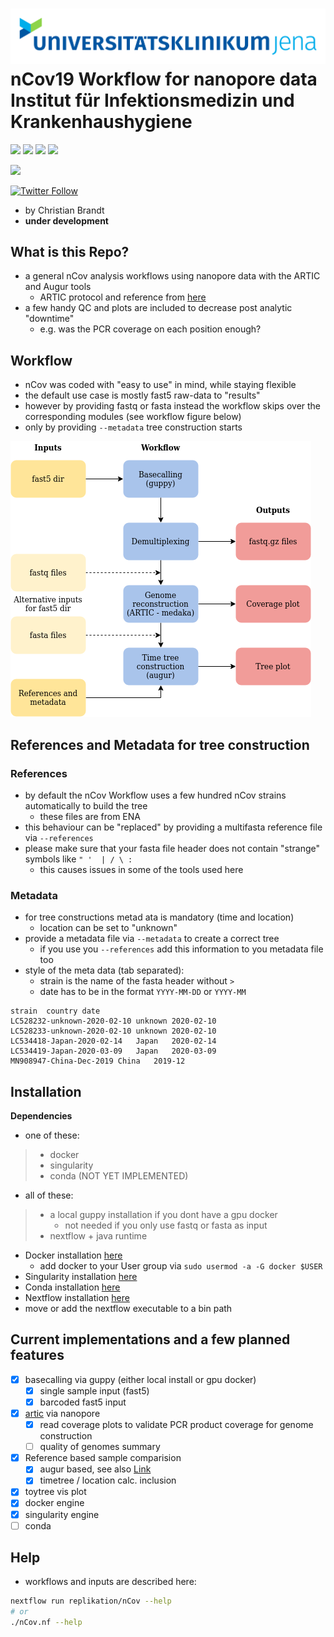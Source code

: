 ![logo](data/logo/mobile_logo.png)
**nCov19 Workflow for nanopore data**   
Institut für Infektionsmedizin und Krankenhaushygiene
===

![](https://img.shields.io/badge/nextflow-20.01.0-brightgreen)
![](https://img.shields.io/badge/uses-docker-blue.svg)
![](https://img.shields.io/badge/uses-singularity-yellow.svg)
![](https://img.shields.io/badge/licence-GPL--3.0-lightgrey.svg)


![](https://github.com/replikation/nCov/workflows/Syntax_check/badge.svg)


[![Twitter Follow](https://img.shields.io/twitter/follow/gcloudChris.svg?style=social)](https://twitter.com/gcloudChris) 

* by Christian Brandt
* **under development** 

## What is this Repo?

* a general nCov analysis workflows using nanopore data with the ARTIC and Augur tools
    * ARTIC protocol and reference from [here](https://artic.network/ncov-2019)
* a few handy QC and plots are included to decrease post analytic "downtime"
    * e.g. was the PCR coverage on each position enough?

## Workflow

* nCov was coded with "easy to use" in mind, while staying flexible
* the default use case is mostly fast5 raw-data to "results"
* however by providing fastq or fasta instead the workflow skips over the corresponding modules (see workflow figure below)
* only by providing `--metadata` tree construction starts

![workflow](data/figures/workflow.png)


## References and Metadata for tree construction
### References
* by default the nCov Workflow uses a few hundred nCov strains automatically to build the tree
    * these files are from ENA
* this behaviour can be "replaced" by providing a multifasta reference file via `--references`
* please make sure that your fasta file header does not contain "strange" symbols like `" '  | / \ :`
    * this causes issues in some of the tools used here

### Metadata
* for tree constructions metad ata is mandatory (time and location)
    * location can be set to "unknown"
* provide a metadata file via `--metadata` to create a correct tree
    * if you use you `--references` add this information to you metadata file too
* style of the meta data (tab separated):
    * strain is the name of the fasta header without `>`
    * date has to be in the format `YYYY-MM-DD` or `YYYY-MM`

```csv
strain	country	date
LC528232-unknown-2020-02-10	unknown	2020-02-10
LC528233-unknown-2020-02-10	unknown	2020-02-10
LC534418-Japan-2020-02-14	Japan	2020-02-14
LC534419-Japan-2020-03-09	Japan	2020-03-09
MN908947-China-Dec-2019	China	2019-12
```

## Installation

**Dependencies**

* one of these:
>   * docker
>   * singularity
>   * conda (NOT YET IMPLEMENTED)
* all of these:
>   * a local guppy installation if you dont have a gpu docker
>      * not needed if you only use fastq or fasta as input
>   * nextflow + java runtime 

* Docker installation [here](https://docs.docker.com/v17.09/engine/installation/linux/docker-ce/ubuntu/#install-docker-ce)
    * add docker to your User group via `sudo usermod -a -G docker $USER`
* Singularity installation [here](https://singularity.lbl.gov/install-linux)
* Conda installation [here](https://docs.conda.io/projects/conda/en/latest/user-guide/install/)
* Nextflow installation [here](https://www.nextflow.io/)
* move or add the nextflow executable to a bin path

## Current implementations and a few planned features

* [x] basecalling via guppy (either local install or gpu docker)
    * [x] single sample input (fast5)
    * [x] barcoded fast5 input
* [x] [artic](https://github.com/artic-network/fieldbioinformatics) via nanopore
    * [x] read coverage plots to validate PCR product coverage for genome construction
    * [ ] quality of genomes summary
* [x] Reference based sample comparision
    * [x] augur based, see also [Link](https://nextstrain.org/help/coronavirus/SARS-CoV-2)
    * [x] timetree / location calc. inclusion
* [x] toytree vis plot
* [x] docker engine
* [x] singularity engine
* [ ] conda

## Help

* workflows and inputs are described here:

```bash
nextflow run replikation/nCov --help
# or
./nCov.nf --help
```
